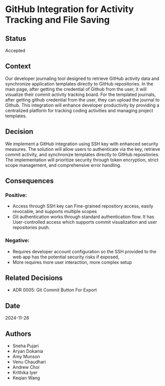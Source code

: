 # GitHub Integration for Activity Tracking and File Saving

## Status
Accepted

## Context
Our developer journaling tool designed to retrieve GitHub activity data and synchronize application templates directly to GitHub repositories. In the main page, after getting the credential of Github from the user, it will visualize their commit activity tracking board. For the templated journals, after getting github credential from the user, they can upload the journal to Github. This integration will enhance developer productivity by providing a centralized platform for tracking coding activities and managing project templates.

## Decision
We implement a GitHub integration using SSH key with enhanced security measures. The solution will allow users to authenticate via the key, retrieve commit activity, and synchronize templates directly to GitHub repositories. The implementation will prioritize security through token encryption, strict scope management, and comprehensive error handling.


## Consequences
### Positive:
-	Access through SSH key can Fine-grained repository access, easily revocable, and supports multiple scopes
-	Git authentication works through standard authentication flow. It has User-controlled access which supports commit visualization and user repositories push.

### Negative:
-	Requires developer account configuration so the SSH provided to the web app has the potential security risks if exposed, 
-   More requires more user interaction, more complex setup


## Related Decisions
* ADR 0005: Git Commit Button For Export

## Date
2024-11-28

## Authors
- Sneha Pujari
- Aryan Dokania
- Amy Munson
- Venu Chaudhari
- Andrew Choi
- Krithika Iyer
- Keqian Wang